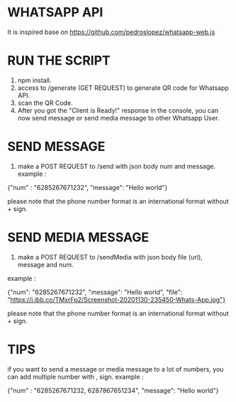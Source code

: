 # WHATSAPP API
It is inspired base on https://github.com/pedroslopez/whatsapp-web.js

# RUN THE SCRIPT
1. npm install.
2. access to /generate (GET REQUEST) to generate QR code for Whatsapp API.
3. scan the QR Code.
4. After you got the "Client is Ready!" response in the console, you can now send message or send media message to other Whatsapp User.

# SEND MESSAGE
1. make a POST REQUEST to /send with json body num and message.
example :<br />

{"num" : "6285267671232", "message": "Hello world"}<br />

please note that the phone number format is an international format without + sign.


# SEND MEDIA MESSAGE
1. make a POST REQUEST to /sendMedia with json body file (url), message and num.

example : <br />

{"num": "6285267671232", "message": "Hello world", "file": "https://i.ibb.co/TMxrFp2/Screenshot-20201130-235450-Whats-App.jpg"} <br />


please note that the phone number format is an international format without + sign.

# TIPS
if you want to send a message or media message to a lot of numbers, you can add multiple number with , sign.
example :<br />

{"num" : "6285267671232, 6287867651234", "message": "Hello world"}

